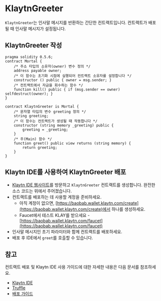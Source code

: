 # KlaytnGreeter

`KlaytnGreeter`는 인사말 메시지를 반환하는 간단한 컨트랙트입니다. 컨트랙트가 배포될 때 인사말 메시지가 설정됩니다.

## KlaytnGreeter 작성

```text
pragma solidity 0.5.6;
contract Mortal {
    /* 주소 타입의 소유자(owner) 변수 정의 */
    address payable owner;
    /* 이 함수는 초기화 시점에 실행되어 컨트랙트 소유자를 설정합니다 */
    constructor () public { owner = msg.sender; }
    /* 컨트랙트에서 자금을 회수하는 함수 */
    function kill() public { if (msg.sender == owner) selfdestruct(owner); }
}

contract KlaytnGreeter is Mortal {
    /* 문자열 타입의 변수 greeting 정의 */
    string greeting;
    /* 이 함수는 컨트랙트가 생성될 때 작동합니다 */
    constructor (string memory _greeting) public {
        greeting = _greeting;
    }
    /* 주(Main) 함수 */
    function greet() public view returns (string memory) {
        return greeting;
    }
}
```

## Klaytn IDE를 사용하여 KlaytnGreeter 배포

* [Klaytn IDE 웹사이트](https://ide.klaytn.com)를 방문하고 `KlaytnGreeter` 컨트랙트를 생성합니다. 완전한 소스 코드는 위에서 주어졌습니다.
* 컨트랙트를 배포하는 데 사용할 계정을 준비하세요.
  * 아직 계정이 없으면, [https://baobab.wallet.klaytn.com/create](https://baobab.wallet.klaytn.com/create)에서 하나를 생성하세요.
  * Faucet에서 테스트 KLAY를 받으세요 - [https://baobab.wallet.klaytn.com/faucet](https://baobab.wallet.klaytn.com/faucet)
* 인사말 메시지인 초기 파라미터와 함께 컨트랙트를 배포하세요.
* 배포 후 IDE에서 `greet`를 호출할 수 있습니다.

## 참고

컨트랙트 배포 및 Klaytn IDE 사용 가이드에 대한 자세한 내용은 다음 문서를 참조하세요.

* [Klaytn IDE](../ide-and-tools/README.md#klaytn-ide)
* [Truffle](../ide-and-tools/README.md#truffle)
* [배포 가이드](../deploy-guide.md)



